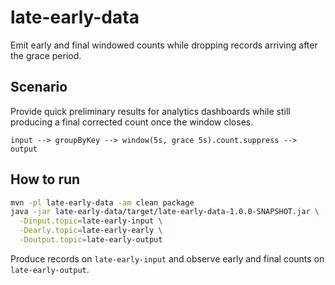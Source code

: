 # late-early-data

Emit early and final windowed counts while dropping records arriving after the grace period.

## Scenario

Provide quick preliminary results for analytics dashboards while still producing a final corrected count once the window closes.

```
input --> groupByKey --> window(5s, grace 5s).count.suppress --> output
```

## How to run

```bash
mvn -pl late-early-data -am clean package
java -jar late-early-data/target/late-early-data-1.0.0-SNAPSHOT.jar \
  -Dinput.topic=late-early-input \
  -Dearly.topic=late-early-early \
  -Doutput.topic=late-early-output
```

Produce records on `late-early-input` and observe early and final counts on `late-early-output`.
